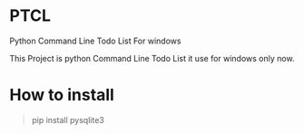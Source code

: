 # PTCL
Python Command Line Todo List For windows

This Project is python Command Line Todo List it use for windows only now.

# How to install 
> pip install pysqlite3

